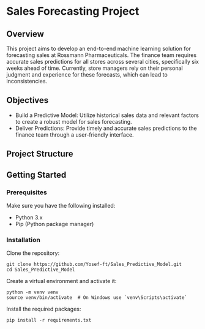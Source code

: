 # Sales Forecasting Project
## Overview
This project aims to develop an end-to-end machine learning solution for forecasting sales at Rossmann Pharmaceuticals. The finance team requires accurate sales predictions for all stores across several cities, specifically six weeks ahead of time. Currently, store managers rely on their personal judgment and experience for these forecasts, which can lead to inconsistencies.

## Objectives
- Build a Predictive Model: Utilize historical sales data and relevant factors to create a robust model for sales forecasting.
- Deliver Predictions: Provide timely and accurate sales predictions to the finance team through a user-friendly interface.

## Project Structure

## Getting Started
### Prerequisites
Make sure you have the following installed:
  * Python 3.x
  * Pip (Python package manager)

### Installation
Clone the repository:
```
git clone https://github.com/Yosef-ft/Sales_Predictive_Model.git
cd Sales_Predictive_Model
```
Create a virtual environment and activate it:
```
python -m venv venv
source venv/bin/activate  # On Windows use `venv\Scripts\activate`
```
Install the required packages:
```
pip install -r requirements.txt
```
